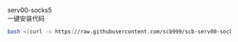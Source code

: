 serv00-socks5<br>
一键安装代码
```bash
bash <(curl -s https://raw.githubusercontent.com/scb999/scb-serv00-socks5/main/install-socks5.sh)
